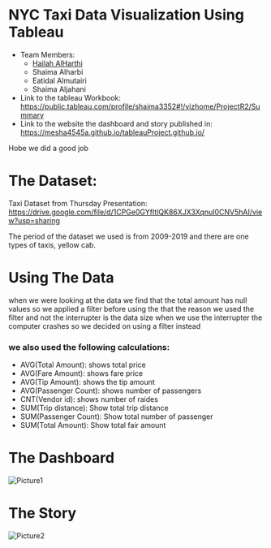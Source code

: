 # NYC Taxi Data Visualization Using Tableau 
 * Team Members:
    * [Hailah AlHarthi](https://github.com/helah20)
    * Shaima Alharbi
    * Eatidal Almutairi
    * Shaima Aljahani
 * Link to the tableau Workbook:
    https://public.tableau.com/profile/shaima3352#!/vizhome/ProjectR2/Summary
 * Link to the website the dashboard and story published in:
  https://mesha4545a.github.io/tableauProject.github.io/
  
  
Hobe we did a good job 

# The Dataset:
Taxi Dataset from Thursday Presentation:
     https://drive.google.com/file/d/1CPGe0GYfItlQK86XJX3XqnuI0CNV5hAI/view?usp=sharing 

The period of the dataset we used is from 2009-2019 and there are one types of taxis, yellow cab. 

# Using The Data
when we were looking at the data we find that the total amount has null values so we applied a filter before using the that 
the reason we used the filter and not the interrupter is the data size 
when we use the interrupter the computer crashes so we decided on using a filter instead 

### we also used the following calculations:

* AVG(Total Amount): shows total price
* AVG(Fare Amount): shows fare price
* AVG(Tip Amount): shows the tip amount
* AVG(Passenger Count): shows number of passengers
* CNT(Vendor id): shows number of raides 
* SUM(Trip distance): Show total trip distance
* SUM(Passenger Count): Show total number of passenger
* SUM(Total Amount): Show total fair amount

# The Dashboard
![Picture1](https://user-images.githubusercontent.com/48656800/101201531-f3d91e00-3678-11eb-8d6f-cf70fd3a2119.png)



# The Story 
![Picture2](https://user-images.githubusercontent.com/48656800/101201909-7f52af00-3679-11eb-9b89-a6dc16094142.png)
